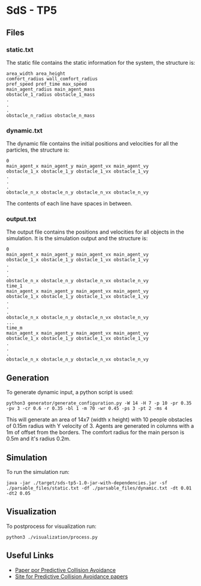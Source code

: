 # SdS - TP5

## Files
### static.txt
The static file contains the static information for the system, the structure is:
```
area_width area_height
comfort_radius wall_comfort_radius
pref_speed pref_time max_speed
main_agent_radius main_agent_mass
obstacle_1_radius obstacle_1_mass
.
.
.
obstacle_n_radius obstacle_n_mass
```

### dynamic.txt
The dynamic file contains the initial positions and velocities for all the particles, the structure is:
```
0
main_agent_x main_agent_y main_agent_vx main_agent_vy
obstacle_1_x obstacle_1_y obstacle_1_vx obstacle_1_vy
.
.
.
obstacle_n_x obstacle_n_y obstacle_n_vx obstacle_n_vy
```

The contents of each line have spaces in between.

### output.txt
The output file contains the positions and velocities for all objects in the simulation. It is the simulation output and the structure is:
```
0
main_agent_x main_agent_y main_agent_vx main_agent_vy
obstacle_1_x obstacle_1_y obstacle_1_vx obstacle_1_vy
.
.
.
obstacle_n_x obstacle_n_y obstacle_n_vx obstacle_n_vy
time_1
main_agent_x main_agent_y main_agent_vx main_agent_vy
obstacle_1_x obstacle_1_y obstacle_1_vx obstacle_1_vy
.
.
.
obstacle_n_x obstacle_n_y obstacle_n_vx obstacle_n_vy
...
time_m
main_agent_x main_agent_y main_agent_vx main_agent_vy
obstacle_1_x obstacle_1_y obstacle_1_vx obstacle_1_vy
.
.
.
obstacle_n_x obstacle_n_y obstacle_n_vx obstacle_n_vy
```

## Generation
To generate dynamic input, a python script is used:
```
python3 generator/generate_configuration.py -W 14 -H 7 -p 10 -pr 0.35 -pv 3 -cr 0.6 -r 0.35 -bl 1 -m 70 -wr 0.45 -ps 3 -pt 2 -ms 4
```

This will generate an area of 14x7 (width x height) with 10 people obstacles of 0.15m radius with Y velocity of 3.
Agents are generated in columns with a 1m of offset from the borders.
The comfort radius for the main person is 0.5m and it's radius 0.2m. 

## Simulation
To run the simulation run:
```
java -jar ./target/sds-tp5-1.0-jar-with-dependencies.jar -sf ./parsable_files/static.txt -df ./parsable_files/dynamic.txt -dt 0.01 -dt2 0.05
```

## Visualization
To postprocess for visualization run:
```
python3 ./visualization/process.py
```

## Useful Links
 - [Paper por Predictive Collision Avoidance](https://cdef6307-a-62cb3a1a-s-sites.googlegroups.com/site/ikaramouzas/publications/mig09.pdf?attachauth=ANoY7copv4Hrlavk7Rx1LDqp1gwuBjVaJUEiixbQPJZE09czwFXFSnKEbkHFB-Y-TQMRLd1Ou8AOEUWrfpF3kXWGDaos_YAclKakiLDT7E7HlYUMlSIh-2R51n87WBkjOHp3ne_JGyEdy4eLxNmJjCovH5qlXTd_IhYQZJ-5ZOk4F-FqgnhengDVFIsB36LklQW_HQzG8JI-lQWkO2yXmXS5QK7bY9GkQ_gkBu1jTlN1S5vW5HwwtCk%3D&attredirects=0)
 - [Site for Predictive Collision Avoidance papers](https://sites.google.com/site/ikaramouzas/pam)